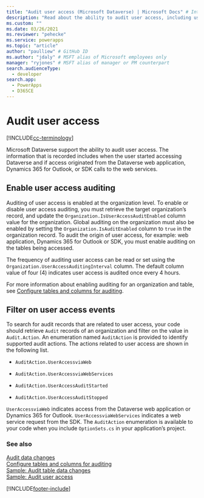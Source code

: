 ```yaml
---
title: "Audit user access (Microsoft Dataverse) | Microsoft Docs" # Intent and product brand in a unique string of 43-59 chars including spaces
description: "Read about the ability to audit user access, including user identification, access time, and client type." # 115-145 characters including spaces. This abstract displays in the search result.
ms.custom: ""
ms.date: 03/26/2021
ms.reviewer: "pehecke"
ms.service: powerapps
ms.topic: "article"
author: "paulliew" # GitHub ID
ms.author: "jdaly" # MSFT alias of Microsoft employees only
manager: "ryjones" # MSFT alias of manager or PM counterpart
search.audienceType: 
  - developer
search.app: 
  - PowerApps
  - D365CE
---
```


# Audit user access

[!INCLUDE[cc-terminology](includes/cc-terminology.md)]

Microsoft Dataverse support the ability to audit user access. The information that is recorded includes when the user started accessing Dataverse and if access originated from the Dataverse web application, Dynamics 365 for Outlook, or SDK calls to the web services.  
  
## Enable user access auditing

 Auditing of user access is enabled at the organization level. To enable or disable user access auditing, you must retrieve the target organization’s record, and update the `Organization.IsUserAccessAuditEnabled` column value for the organization. Global auditing on the organization must also be enabled by setting the `Organization.IsAuditEnabled` column to `true` in the organization record. To audit the origin of user access, for example: web application, Dynamics 365 for Outlook or SDK, you must enable auditing on the tables being accessed.  
  
 The frequency of auditing user access can be read or set using the `Organization.UserAccessAuditingInterval` column. The default column value of four (4) indicates user access is audited once every 4 hours.
  
 For more information about enabling auditing for an organization and table, see [Configure tables and columns for auditing](configure-entities-attributes-auditing.md).  
  
## Filter on user access events

 To search for audit records that are related to user access, your code should retrieve `Audit` records of an organization and filter on the value in `Audit.Action`. An enumeration named `AuditAction` is provided to identify supported audit actions. The actions related to user access are shown in the following list.  
  
-   `AuditAction.UserAccessviaWeb`  
  
-   `AuditAction.UserAccessviaWebServices`  
  
-   `AuditAction.UserAccessAuditStarted`  
  
-   `AuditAction.UserAccessAuditStopped`  
  
 `UserAccessviaWeb` indicates access from the Dataverse web application or Dynamics 365 for Outlook. `UserAccessviaWebServices` indicates a web service request from the SDK. The `AuditAction` enumeration is available to your code when you include `OptionSets.cs` in your application’s project.  
  
### See also

 [Audit data changes](./auditing-overview.md)   
 [Configure tables and columns for auditing](./configure-entities-attributes-auditing.md)     
 [Sample: Audit table data changes](./org-service/samples/audit-entity-data-changes.md)   
 [Sample: Audit user access](./org-service/samples/audit-user-access.md)

[!INCLUDE[footer-include](../../includes/footer-banner.md)]